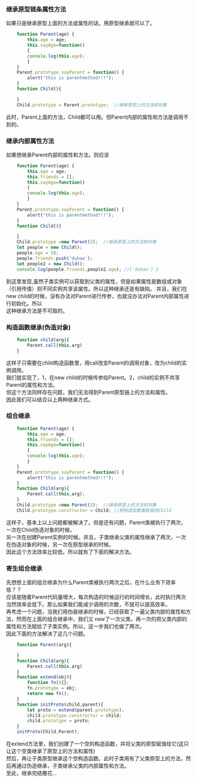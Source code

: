 ### 继承原型链条属性方法  
如果只是继承原型上面的方法或属性的话，用原型继承就可以了。  
```javascript
	function Parent(age) {
		this.age = age;
		this.sayAge=function()
		{
		console.log(this.age);
		}
	}
	Parent.prototype.sayParent = function() {
		alert("this is parentmethod!!!");
	}
	function Child(){

	}
	Child.prototype = Parent.prototype;  //继承原型上的方法和对象
```
此时，Parent上面的方法，Child都可以用。但Parent内部的属性和方法是调用不到的。  
### 继承内部属性方法  
如果想继承Parent内部的属性和方法。则应该  
```javascript
	function Parent(age) {
		this.age = age;
		this.friends = [];
		this.sayAge=function()
		{
		console.log(this.age);
		}
	}
	Parent.prototype.sayParent = function() {
		alert("this is parentmethod!!!");
	}
	function Child(){

	}
	Child.prototype =new Parent(2);  //继承原型上的方法和对象
	let people = new Child();
	people.age = 56;
	people.friends.push('duhao');
	let people2 = new Child();
	console.log(people.friends,people2.age); //['duhao'] 2
```
到这里发现,虽然子类实例可以获取到父类的属性，但是如果属性是数组或对象（引用传值）则不同实例共享该属性。所以这种继承还是有缺陷。
并且，我们在new child的时候，没有办法对Parent进行传参，也就没办法对Parent内部属性进行初始化。所以  
这种继承方法是不可取的。  
### 构造函数继承(伪造对象)  
```javascript
	function child(arg){
		Parent.call(this,arg)
	}
```
这样子只需要在child构造函数里，用call改变Parent的调用对象，改为child的实例调用。  
我们就实现了，1，在new child的时候传参给Parent。2，child的实例不共享Parent的属性和方法。  
但这个方法同样存在问题，我们无法得到Parent原型链上的方法和属性。  
因此我们可以结合以上两种继承方式。  
### 组合继承
```javascript
	function Parent(age) {
		this.age = age;
		this.friends = [];
		this.sayAge=function()
		{
		console.log(this.age);
		}
	}
	Parent.prototype.sayParent = function() {
		alert("this is parentmethod!!!");
	}
	function Child(arg){
		Parent.call(this,arg);
	}
	Child.prototype =new Parent(2);  //继承原型上的方法和对象
	Child.prototype.constructor = Child; //把构造函数重新指向Child
```
这样子，基本上以上问题都被解决了。但是还有问题，Parent类被执行了两次，一次在Child伪造对象的时候，  
另一次在创建Parent实例的时候。并且，子类继承父类的属性继承了两次，一次在伪造对象的时候，另一次在原型继承的时候。  
因此这个方法效率比较低。所以就有了下面的解决方法。  
### 寄生组合继承  
先想想上面的组合继承为什么Parent类被执行两次之后，在什么业务下效率低？？  
应该是随着Parent代码量增大，每次构造的时候运行的时间增长，此时执行两次当然效率会低下。那么如果我们能减少调用的次数，不就可以提高效率。  
再考虑一个问题，当我们用伪装继承的时候，已经获取了一遍父类内部的属性和方法，然而在上面的组合继承中，我们又 new了一次父类，再一次的把父类内部的属性和方法赋给了子类实例。所以，这一步我们也做了两次。  
因此下面的方法解决了这几个问题。  
```javascript
	function Parent(arg){

	}
	function Child(arg){
		Parent.call(this,arg)
	}
	function extend(obj){
		function fn(){};
		fn.prototype = obj;
		return new fn();
	}
	function initProto(child,parent){
		let proto = extend(parent.prototype);
		child.prototype.constructor = child;
		child.prototype = proto;
	}
	initProto(Child,Parent);
```
在extend方法里，我们创建了一个空的构造函数，并将父类的原型赋值给它(这只让这个空类继承了原型上的方法和属性)  
然后，再让子类原型继承这个空构造函数。此时子类用有了父类原型上的方法，然后再通过伪造继承，子类继承父类的内部属性和方法。  
至此，继承完结撒花...



